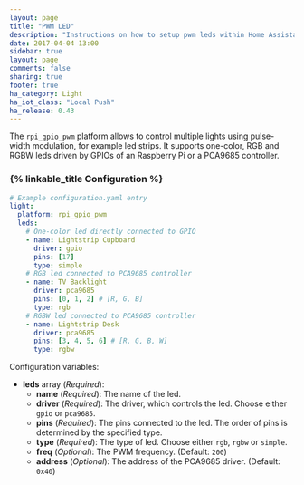 ```yaml
---
layout: page
title: "PWM LED"
description: "Instructions on how to setup pwm leds within Home Assistant."
date: 2017-04-04 13:00
sidebar: true
layout: page
comments: false
sharing: true
footer: true
ha_category: Light
ha_iot_class: "Local Push"
ha_release: 0.43
---
```


The `rpi_gpio_pwm` platform allows to control multiple lights using pulse-width modulation, for example led strips. It supports one-color, RGB and RGBW leds driven by GPIOs of an Raspberry Pi or a PCA9685 controller.

### {% linkable_title Configuration %}

```yaml
# Example configuration.yaml entry
light:
  platform: rpi_gpio_pwm
  leds:
    # One-color led directly connected to GPIO
    - name: Lightstrip Cupboard
      driver: gpio
      pins: [17]
      type: simple
    # RGB led connected to PCA9685 controller
    - name: TV Backlight
      driver: pca9685
      pins: [0, 1, 2] # [R, G, B]
      type: rgb
    # RGBW led connected to PCA9685 controller
    - name: Lightstrip Desk
      driver: pca9685
      pins: [3, 4, 5, 6] # [R, G, B, W]
      type: rgbw
```

Configuration variables:

- **leds** array (*Required*):
  - **name** (*Required*): The name of the led.
  - **driver** (*Required*): The driver, which controls the led. Choose either `gpio` or `pca9685`.
  - **pins** (*Required*): The pins connected to the led. The order of pins is determined by the specified type.
  - **type** (*Required*): The type of led. Choose either `rgb`, `rgbw` or `simple`.
  - **freq** (*Optional*): The PWM frequency. (Default: `200`)
  - **address** (*Optional*): The address of the PCA9685 driver. (Default: `0x40`)
